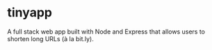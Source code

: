 # tinyapp
A full stack web app built with Node and Express that allows users to shorten long URLs (à la bit.ly).
